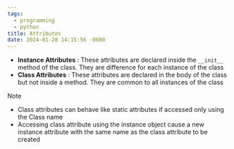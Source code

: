 ```yaml
---
tags:
  - programming
  - python
title: Attributes
date: 2024-01-28 14:15:56 -0600
---
```


* **Instance Attributes** : These attributes are declared inside the `__init__` method of the class. They are difference for each instance of the class
* **Class Attributes** : These attributes are declared in the body of the class but not inside a method. They are common to all instances of the class

 > [!note]
 > * Class attributes can behave like static attributes if accessed only using the Class name
 > * Accessing class attribute using the instance object cause a new instance attribute with the same name as the class attribute to be created
 